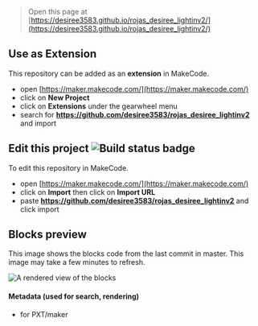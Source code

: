 
> Open this page at [https://desiree3583.github.io/rojas_desiree_lightinv2/](https://desiree3583.github.io/rojas_desiree_lightinv2/)

## Use as Extension

This repository can be added as an **extension** in MakeCode.

* open [https://maker.makecode.com/](https://maker.makecode.com/)
* click on **New Project**
* click on **Extensions** under the gearwheel menu
* search for **https://github.com/desiree3583/rojas_desiree_lightinv2** and import

## Edit this project ![Build status badge](https://github.com/desiree3583/rojas_desiree_lightinv2/workflows/MakeCode/badge.svg)

To edit this repository in MakeCode.

* open [https://maker.makecode.com/](https://maker.makecode.com/)
* click on **Import** then click on **Import URL**
* paste **https://github.com/desiree3583/rojas_desiree_lightinv2** and click import

## Blocks preview

This image shows the blocks code from the last commit in master.
This image may take a few minutes to refresh.

![A rendered view of the blocks](https://github.com/desiree3583/rojas_desiree_lightinv2/raw/master/.github/makecode/blocks.png)

#### Metadata (used for search, rendering)

* for PXT/maker
<script src="https://makecode.com/gh-pages-embed.js"></script><script>makeCodeRender("{{ site.makecode.home_url }}", "{{ site.github.owner_name }}/{{ site.github.repository_name }}");</script>
